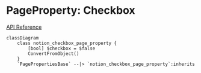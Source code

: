 # PageProperty: Checkbox

[API Reference](https://developers.notion.com/reference/page-property-values#checkbox)

```mermaid
classDiagram
    class notion_checkbox_page_property {
        [bool] $checkbox = $false
        ConvertFromObject()
    }
    `PagePropertiesBase` --|> `notion_checkbox_page_property`:inherits
```
